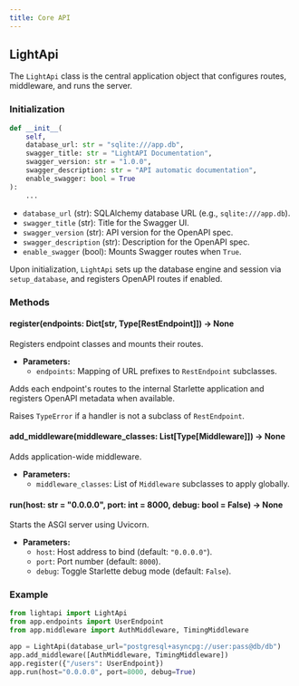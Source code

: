 ```yaml
---
title: Core API
---
```


## LightApi

The `LightApi` class is the central application object that configures routes, middleware, and runs the server.

### Initialization

```python
def __init__(
    self,
    database_url: str = "sqlite:///app.db",
    swagger_title: str = "LightAPI Documentation",
    swagger_version: str = "1.0.0",
    swagger_description: str = "API automatic documentation",
    enable_swagger: bool = True
):
    ...
```

- `database_url` (str): SQLAlchemy database URL (e.g., `sqlite:///app.db`).
- `swagger_title` (str): Title for the Swagger UI.
- `swagger_version` (str): API version for the OpenAPI spec.
- `swagger_description` (str): Description for the OpenAPI spec.
- `enable_swagger` (bool): Mounts Swagger routes when `True`.

Upon initialization, `LightApi` sets up the database engine and session via `setup_database`, and registers OpenAPI routes if enabled.

### Methods

#### register(endpoints: Dict[str, Type[RestEndpoint]]) -> None

Registers endpoint classes and mounts their routes.

- **Parameters:**
  - `endpoints`: Mapping of URL prefixes to `RestEndpoint` subclasses.

Adds each endpoint's routes to the internal Starlette application and registers OpenAPI metadata when available.

Raises `TypeError` if a handler is not a subclass of `RestEndpoint`.

#### add_middleware(middleware_classes: List[Type[Middleware]]) -> None

Adds application-wide middleware.

- **Parameters:**
  - `middleware_classes`: List of `Middleware` subclasses to apply globally.

#### run(host: str = "0.0.0.0", port: int = 8000, debug: bool = False) -> None

Starts the ASGI server using Uvicorn.

- **Parameters:**
  - `host`: Host address to bind (default: `"0.0.0.0"`).
  - `port`: Port number (default: `8000`).
  - `debug`: Toggle Starlette debug mode (default: `False`).

### Example

```python
from lightapi import LightApi
from app.endpoints import UserEndpoint
from app.middleware import AuthMiddleware, TimingMiddleware

app = LightApi(database_url="postgresql+asyncpg://user:pass@db/db")
app.add_middleware([AuthMiddleware, TimingMiddleware])
app.register({"/users": UserEndpoint})
app.run(host="0.0.0.0", port=8000, debug=True)
```
